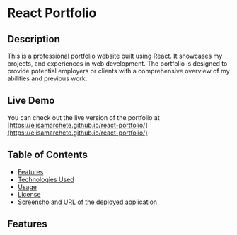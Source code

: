# React Portfolio

## Description

This is a professional portfolio website built using React. It showcases my projects, and experiences in web development. The portfolio is designed to provide potential employers or clients with a comprehensive overview of my abilities and previous work.

## Live Demo

You can check out the live version of the portfolio at [https://elisamarchete.github.io/react-portfolio/](https://elisamarchete.github.io/react-portfolio/)

## Table of Contents

- [Features](#features)
- [Technologies Used](#technologies-used)
- [Usage](#usage)
- [License](#license)
- [Screensho and URL of the deployed application](#screenshot-and-url-of-the-deployed-application)

## Features
